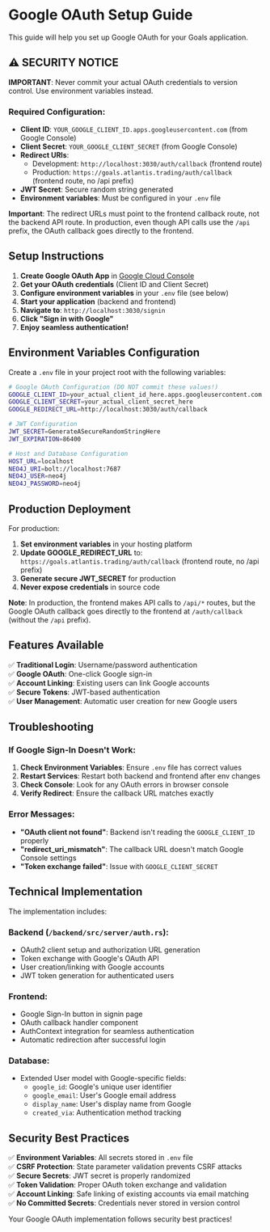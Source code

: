 # Google OAuth Setup Guide

This guide will help you set up Google OAuth for your Goals application.

## ⚠️ SECURITY NOTICE

**IMPORTANT**: Never commit your actual OAuth credentials to version control. Use environment variables instead.

### Required Configuration:
- **Client ID**: `YOUR_GOOGLE_CLIENT_ID.apps.googleusercontent.com` (from Google Console)
- **Client Secret**: `YOUR_GOOGLE_CLIENT_SECRET` (from Google Console)
- **Redirect URIs**: 
  - Development: `http://localhost:3030/auth/callback` (frontend route)
  - Production: `https://goals.atlantis.trading/auth/callback` (frontend route, no /api prefix)
- **JWT Secret**: Secure random string generated
- **Environment variables**: Must be configured in your `.env` file

**Important**: The redirect URLs must point to the frontend callback route, not the backend API route. In production, even though API calls use the `/api` prefix, the OAuth callback goes directly to the frontend.

## Setup Instructions

1. **Create Google OAuth App** in [Google Cloud Console](https://console.cloud.google.com/)
2. **Get your OAuth credentials** (Client ID and Client Secret)
3. **Configure environment variables** in your `.env` file (see below)
4. **Start your application** (backend and frontend)
5. **Navigate to**: `http://localhost:3030/signin`
6. **Click "Sign in with Google"** 
7. **Enjoy seamless authentication!**

## Environment Variables Configuration

Create a `.env` file in your project root with the following variables:

```bash
# Google OAuth Configuration (DO NOT commit these values!)
GOOGLE_CLIENT_ID=your_actual_client_id_here.apps.googleusercontent.com
GOOGLE_CLIENT_SECRET=your_actual_client_secret_here
GOOGLE_REDIRECT_URL=http://localhost:3030/auth/callback

# JWT Configuration
JWT_SECRET=GenerateASecureRandomStringHere
JWT_EXPIRATION=86400

# Host and Database Configuration
HOST_URL=localhost
NEO4J_URI=bolt://localhost:7687
NEO4J_USER=neo4j
NEO4J_PASSWORD=neo4j
```

## Production Deployment

For production:
1. **Set environment variables** in your hosting platform
2. **Update GOOGLE_REDIRECT_URL** to: `https://goals.atlantis.trading/auth/callback` (frontend route, no /api prefix)
3. **Generate secure JWT_SECRET** for production
4. **Never expose credentials** in source code

**Note**: In production, the frontend makes API calls to `/api/*` routes, but the Google OAuth callback goes directly to the frontend at `/auth/callback` (without the `/api` prefix).

## Features Available

✅ **Traditional Login**: Username/password authentication  
✅ **Google OAuth**: One-click Google sign-in  
✅ **Account Linking**: Existing users can link Google accounts  
✅ **Secure Tokens**: JWT-based authentication  
✅ **User Management**: Automatic user creation for new Google users  

## Troubleshooting

### If Google Sign-In Doesn't Work:

1. **Check Environment Variables**: Ensure `.env` file has correct values
2. **Restart Services**: Restart both backend and frontend after env changes
3. **Check Console**: Look for any OAuth errors in browser console
4. **Verify Redirect**: Ensure the callback URL matches exactly

### Error Messages:

- **"OAuth client not found"**: Backend isn't reading the `GOOGLE_CLIENT_ID` properly
- **"redirect_uri_mismatch"**: The callback URL doesn't match Google Console settings
- **"Token exchange failed"**: Issue with `GOOGLE_CLIENT_SECRET`

## Technical Implementation

The implementation includes:

### Backend (`/backend/src/server/auth.rs`):
- OAuth2 client setup and authorization URL generation
- Token exchange with Google's OAuth API
- User creation/linking with Google accounts
- JWT token generation for authenticated users

### Frontend:
- Google Sign-In button in signin page
- OAuth callback handler component
- AuthContext integration for seamless authentication
- Automatic redirection after successful login

### Database:
- Extended User model with Google-specific fields:
  - `google_id`: Google's unique user identifier
  - `google_email`: User's Google email address
  - `display_name`: User's display name from Google
  - `created_via`: Authentication method tracking

## Security Best Practices

✅ **Environment Variables**: All secrets stored in `.env` file  
✅ **CSRF Protection**: State parameter validation prevents CSRF attacks  
✅ **Secure Secrets**: JWT secret is properly randomized  
✅ **Token Validation**: Proper OAuth token exchange and validation  
✅ **Account Linking**: Safe linking of existing accounts via email matching  
✅ **No Committed Secrets**: Credentials never stored in version control  

Your Google OAuth implementation follows security best practices! 
